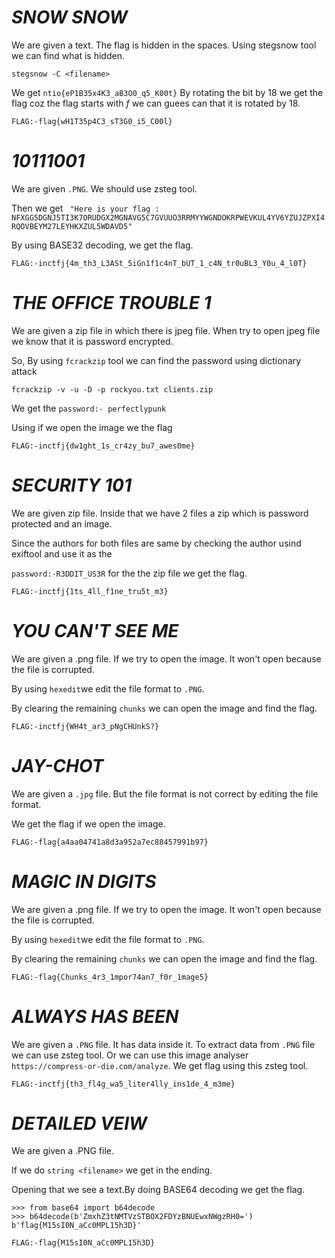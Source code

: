 # ***SNOW SNOW***

We are given a text. The flag is hidden in the spaces.
Using stegsnow tool we can find what is hidden.

```stegsnow -C <filename>```

We get ```ntio{eP1B35x4K3_aB3O0_q5_K00t}```
By rotating the bit by 18 we get the flag coz the flag starts with *f*
 we can guees can that it is rotated by 18.
 
 ```FLAG:-flag{wH1T35p4C3_sT3G0_i5_C00l}```
 
 # ***10111001***
 
  We are given `.PNG`. We should use zsteg tool.
  
  Then we get ``` "Here is your flag : NFXGG5DGNJ5TI3K7ORUDGX2MGNAVG5C7GVUUO3RRMYYWGNDOKRPWEVKUL4YV6YZUJZPXI4RQOVBEYM27LEYHKXZUL5WDAVD5"```
  
  By using BASE32 decoding, we get the flag.
  
  ```FLAG:-inctfj{4m_th3_L3ASt_5iGn1f1c4nT_bUT_1_c4N_tr0uBL3_Y0u_4_l0T}```
  
 # ***THE OFFICE TROUBLE 1***

We are given a zip file in which there is jpeg file.
When try to open jpeg file we know that it is password encrypted.

So, By using ```fcrackzip``` tool we can find the password using dictionary attack

```fcrackzip -v -u -D -p rockyou.txt clients.zip```

We get the ```password:- perfectlypunk```

Using if we open the image we the flag

```FLAG:-inctfj{dw1ght_1s_cr4zy_bu7_awes0me}```

# ***SECURITY 101***

We are given zip file. Inside that we have 2 files a zip which is password protected 
and an image. 

Since the authors for both files are same by checking the author usind exiftool
and use it as the

```password:-R3DDIT_US3R``` for the the zip file we get the flag.

```FLAG:-inctfj{1ts_4ll_f1ne_tru5t_m3}```

# ***YOU CAN'T SEE ME***

We are given a .png file. If we try to open the image.
It won't open because the file is corrupted.

By using ```hexedit```we edit the file format to `.PNG`.

By clearing the remaining ``chunks`` we can open the image and find the flag.

```FLAG:-inctfj{WH4t_ar3_pNgCHUnkS?}```

# ***JAY-CHOT***
 We are given a `.jpg` file. 
 But the file format is not correct by editing 
 the file format. 
 
 We get the flag if we open the image.
 
 ```FLAG:-flag{a4aa04741a8d3a952a7ec88457991b97}```
 
# ***MAGIC IN DIGITS***

We are given a .png file. If we try to open the image.
It won't open because the file is corrupted.

By using ```hexedit```we edit the file format to `.PNG`.

By clearing the remaining ``chunks`` we can open the image and find the flag.

```FLAG:-flag{Chunks_4r3_1mpor74an7_f0r_1mage5}```

# ***ALWAYS HAS BEEN***

We are given a ``.PNG`` file. It has data inside it.
To extract data from ``.PNG`` file we can use zsteg tool.
Or we can use this image analyser ``https://compress-or-die.com/analyze``.
We get flag using this zsteg tool.

```FLAG:-inctfj{th3_fl4g_wa5_liter4lly_ins1de_4_m3me}```

# ***DETAILED VEIW***
 We are given a .PNG file.
 
 If we do ``string <filename>`` we get in the ending.
 
 Opening that we see a text.By doing BASE64 decoding we get the flag.
 ```
>>> from base64 import b64decode
>>> b64decode(b'ZmxhZ3tNMTVzSTBOX2FDYzBNUEwxNWgzRH0=')
b'flag{M15sI0N_aCc0MPL15h3D}'
``` 
 ```FLAG:-flag{M15sI0N_aCc0MPL15h3D}```
